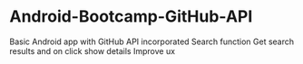 # Android-Bootcamp-GitHub-API
Basic Android app with GitHub API incorporated
Search function
Get search results and on click show details
Improve ux
